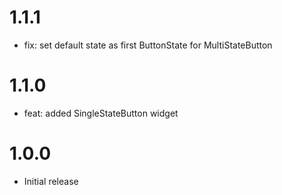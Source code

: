 # 1.1.1

- fix: set default state as first ButtonState for MultiStateButton

# 1.1.0

- feat: added SingleStateButton widget

# 1.0.0

- Initial release